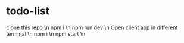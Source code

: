 # todo-list
clone this repo \n
npm i \n
npm run dev \n
Open client app in different terminal \n
npm i \n
npm start \n
